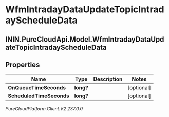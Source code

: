 # WfmIntradayDataUpdateTopicIntradayScheduleData

## ININ.PureCloudApi.Model.WfmIntradayDataUpdateTopicIntradayScheduleData

## Properties

|Name | Type | Description | Notes|
|------------ | ------------- | ------------- | -------------|
| **OnQueueTimeSeconds** | **long?** |  | [optional] |
| **ScheduledTimeSeconds** | **long?** |  | [optional] |



_PureCloudPlatform.Client.V2 237.0.0_
